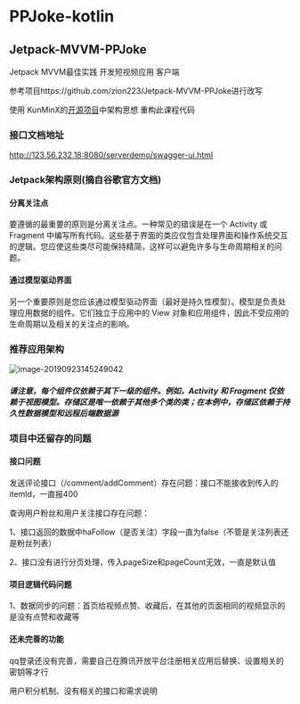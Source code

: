 # PPJoke-kotlin
## Jetpack-MVVM-PPJoke
Jetpack MVVM最佳实践 开发短视频应用 客户端

参考项目https://github.com/zion223/Jetpack-MVVM-PPJoke进行改写


使用 KunMinX的[开源项目](https://github.com/KunMinX/Jetpack-MVVM-Best-Practice)中架构思想 重构此课程代码

### 接口文档地址
http://123.56.232.18:8080/serverdemo/swagger-ui.html

###  Jetpack架构原则(摘自谷歌官方文档)
#### 分离关注点

  要遵循的最重要的原则是分离关注点。一种常见的错误是在一个 Activity 或 Fragment 中编写所有代码。这些基于界面的类应仅包含处理界面和操作系统交互的逻辑。您应使这些类尽可能保持精简，这样可以避免许多与生命周期相关的问题。
#### 通过模型驱动界面
另一个重要原则是您应该通过模型驱动界面（最好是持久性模型）。模型是负责处理应用数据的组件。它们独立于应用中的 View 对象和应用组件，因此不受应用的生命周期以及相关的关注点的影响。


### 推荐应用架构

![image-20190923145249042](./note/推荐应用架构.png)


##### 请注意，每个组件仅依赖于其下一级的组件。例如，Activity 和 Fragment 仅依赖于视图模型。存储区是唯一依赖于其他多个类的类；在本例中，存储区依赖于持久性数据模型和远程后端数据源

### 项目中还留存的问题
#### 接口问题

发送评论接口（/comment/addComment）存在问题：接口不能接收到传入的itemId，一直报400

查询用户粉丝和用户关注接口存在问题：

1、接口返回的数据中haFollow（是否关注）字段一直为false（不管是关注列表还是粉丝列表）

2、接口没有进行分页处理，传入pageSize和pageCount无效，一直是默认值

#### 项目逻辑代码问题

1、数据同步的问题：首页给视频点赞、收藏后，在其他的页面相同的视频显示的是没有点赞和收藏等

#### 还未完善的功能

qq登录还没有完善，需要自己在腾讯开放平台注册相关应用后替换、设置相关的密钥等才行

用户积分机制、没有相关的接口和需求说明
                


